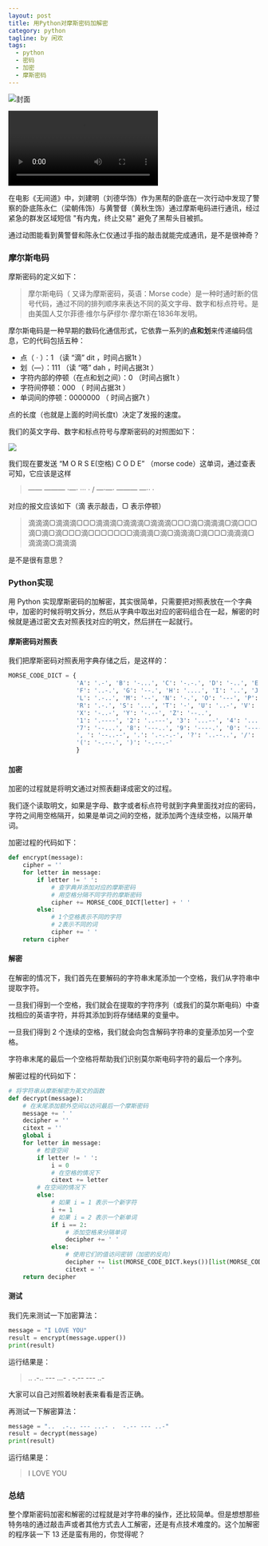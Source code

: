 ```yaml
---
layout: post
title: 用Python对摩斯密码加解密
category: python
tagline: by 闲欢
tags: 
  - python
  - 密码
  - 加密
  - 摩斯密码
---
```




![封面](http://www.justdopython.com/assets/images/2022/02/morse/0.jpg)


![](http://www.justdopython.com/assets/images/2022/02/morse/1.mp4)

在电影《无间道》中，刘建明（刘德华饰）作为黑帮的卧底在一次行动中发现了警察的卧底陈永仁（梁朝伟饰）与黄警督（黄秋生饰）通过摩斯电码进行通讯，经过紧急的群发区域短信 "有内鬼，终止交易" 避免了黑帮头目被抓。

通过动图能看到黄警督和陈永仁仅通过手指的敲击就能完成通讯，是不是很神奇？

<!--more-->

### 摩尔斯电码

摩斯密码的定义如下：

> 摩尔斯电码（ 又译为摩斯密码，英语：Morse code）是一种时通时断的信号代码，通过不同的排列顺序来表达不同的英文字母、数字和标点符号。是由美国人艾尔菲德·维尔与萨缪尔·摩尔斯在1836年发明。

摩尔斯电码是一种早期的数码化通信形式，它依靠一系列的**点和划**来传递编码信息，它的代码包括五种：

- 点（ · ）：1 （读 “滴” dit ，时间占据1t ）
- 划（—）：111 （读 “嗒” dah ，时间占据3t ）
- 字符内部的停顿（在点和划之间）：0 （时间占据1t ）
- 字符间停顿：000 （ 时间占据3t ）
- 单词间的停顿：0000000 （ 时间占据7t ）

点的长度（也就是上面的时间长度t）决定了发报的速度。

我们的英文字母、数字和标点符号与摩斯密码的对照图如下：

![](http://www.justdopython.com/assets/images/2022/02/morse/1.jpg)

我们现在要发送 “M O R S E(空格) C O D E” （morse code）这单词，通过查表可知，它应该是这样
> —— ——— ·—· ··· · / —·—· ——— —·· ·

对应的报文应该如下（滴 表示敲击，▢ 表示停顿）

> 滴滴滴▢滴滴滴▢▢▢滴滴滴▢滴滴滴▢滴滴滴▢▢▢滴▢滴滴滴▢滴▢▢▢滴▢滴▢滴▢▢▢滴▢▢▢▢▢▢▢滴滴滴▢滴▢滴滴滴▢滴▢▢▢滴滴滴▢滴滴滴▢滴滴滴

是不是很有意思？


### Python实现

用 Python 实现摩斯密码的加解密，其实很简单，只需要把对照表放在一个字典中，加密的时候将明文拆分，然后从字典中取出对应的密码组合在一起，解密的时候就是通过密文去对照表找对应的明文，然后拼在一起就行。

#### 摩斯密码对照表

我们把摩斯密码对照表用字典存储之后，是这样的：

```python
MORSE_CODE_DICT = {
                   'A': '.-', 'B': '-...', 'C': '-.-.', 'D': '-..', 'E': '.',
                   'F': '..-.', 'G': '--.', 'H': '....', 'I': '..', 'J': '.---', 'K': '-.-',
                   'L': '.-..', 'M': '--', 'N': '-.', 'O': '---', 'P': '.--.', 'Q': '--.-',
                   'R': '.-.', 'S': '...', 'T': '-', 'U': '..-', 'V': '...-', 'W': '.--',
                   'X': '-..-', 'Y': '-.--', 'Z': '--..', 
                   '1': '.----', '2': '..---', '3': '...--', '4': '....-', '5': '.....', '6': '-....', 
                   '7': '--...', '8': '---..', '9': '----.', '0': '-----', 
                   ', ': '--..--', '.': '.-.-.-', '?': '..--..', '/': '-..-.', '-': '-....-', 
                   '(': '-.--.', ')': '-.--.-'
                   }

```


#### 加密

加密的过程就是将明文通过对照表翻译成密文的过程。

我们逐个读取明文，如果是字母、数字或者标点符号就到字典里面找对应的密码，字符之间用空格隔开，如果是单词之间的空格，就添加两个连续空格，以隔开单词。

加密过程的代码如下：

```python
def encrypt(message):
    cipher = ''
    for letter in message:
        if letter != ' ':
            # 查字典并添加对应的摩斯密码
            # 用空格分隔不同字符的摩斯密码
            cipher += MORSE_CODE_DICT[letter] + ' '
        else:
            # 1个空格表示不同的字符
            # 2表示不同的词
            cipher += ' '
    return cipher
```


#### 解密

在解密的情况下，我们首先在要解码的字符串末尾添加一个空格，我们从字符串中提取字符。

一旦我们得到一个空格，我们就会在提取的字符序列（或我们的莫尔斯电码）中查找相应的英语字符，并将其添加到将存储结果的变量中。

一旦我们得到 2 个连续的空格，我们就会向包含解码字符串的变量添加另一个空格。

字符串末尾的最后一个空格将帮助我们识别莫尔斯电码字符的最后一个序列。

解密过程的代码如下：

```python
# 将字符串从摩斯解密为英文的函数
def decrypt(message):
    # 在末尾添加额外空间以访问最后一个摩斯密码
    message += ' '
    decipher = ''
    citext = ''
    global i
    for letter in message:
        # 检查空间
        if letter != ' ':
            i = 0
            # 在空格的情况下
            citext += letter
        # 在空间的情况下
        else:
            # 如果 i = 1 表示一个新字符
            i += 1
            # 如果 i = 2 表示一个新单词
            if i == 2:
                # 添加空格来分隔单词
                decipher += ' '
            else:
                # 使用它们的值访问密钥（加密的反向）
                decipher += list(MORSE_CODE_DICT.keys())[list(MORSE_CODE_DICT.values()).index(citext)]
                citext = ''
    return decipher

```

#### 测试

我们先来测试一下加密算法：

```python
message = "I LOVE YOU"
result = encrypt(message.upper())
print(result)

```

运行结果是：

> ..  .-.. --- ...- .  -.-- --- ..- 

大家可以自己对照着映射表来看看是否正确。

再测试一下解密算法：

```python
message = "..  .-.. --- ...- .  -.-- --- ..-"
result = decrypt(message)
print(result)

```

运行结果是：

> I LOVE YOU


### 总结

整个摩斯密码加密和解密的过程就是对字符串的操作，还比较简单。但是想想那些特务啥的通过敲击声或者其他方式去人工解密，还是有点技术难度的。这个加解密的程序装一下 13 还是蛮有用的，你觉得呢？



